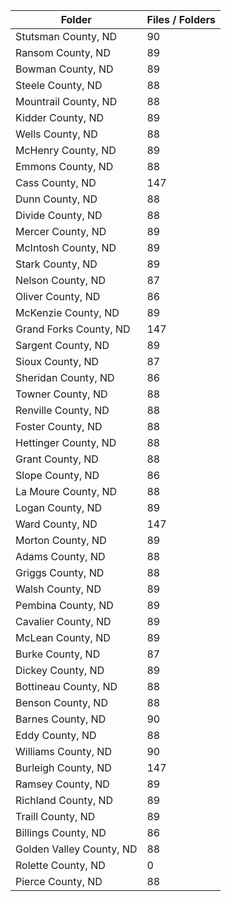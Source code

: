 | Folder                   |   Files / Folders |
|--------------------------|-------------------|
| Stutsman County, ND      |                90 |
| Ransom County, ND        |                89 |
| Bowman County, ND        |                89 |
| Steele County, ND        |                88 |
| Mountrail County, ND     |                88 |
| Kidder County, ND        |                89 |
| Wells County, ND         |                88 |
| McHenry County, ND       |                89 |
| Emmons County, ND        |                88 |
| Cass County, ND          |               147 |
| Dunn County, ND          |                88 |
| Divide County, ND        |                88 |
| Mercer County, ND        |                89 |
| McIntosh County, ND      |                89 |
| Stark County, ND         |                89 |
| Nelson County, ND        |                87 |
| Oliver County, ND        |                86 |
| McKenzie County, ND      |                89 |
| Grand Forks County, ND   |               147 |
| Sargent County, ND       |                89 |
| Sioux County, ND         |                87 |
| Sheridan County, ND      |                86 |
| Towner County, ND        |                88 |
| Renville County, ND      |                88 |
| Foster County, ND        |                88 |
| Hettinger County, ND     |                88 |
| Grant County, ND         |                88 |
| Slope County, ND         |                86 |
| La Moure County, ND      |                88 |
| Logan County, ND         |                89 |
| Ward County, ND          |               147 |
| Morton County, ND        |                89 |
| Adams County, ND         |                88 |
| Griggs County, ND        |                88 |
| Walsh County, ND         |                89 |
| Pembina County, ND       |                89 |
| Cavalier County, ND      |                89 |
| McLean County, ND        |                89 |
| Burke County, ND         |                87 |
| Dickey County, ND        |                89 |
| Bottineau County, ND     |                88 |
| Benson County, ND        |                88 |
| Barnes County, ND        |                90 |
| Eddy County, ND          |                88 |
| Williams County, ND      |                90 |
| Burleigh County, ND      |               147 |
| Ramsey County, ND        |                89 |
| Richland County, ND      |                89 |
| Traill County, ND        |                89 |
| Billings County, ND      |                86 |
| Golden Valley County, ND |                88 |
| Rolette County, ND       |                 0 |
| Pierce County, ND        |                88 |